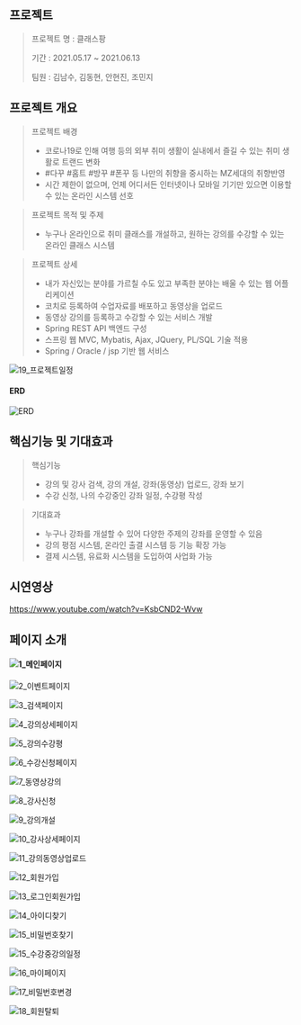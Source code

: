 ## 프로젝트

> 프로젝트 명 : 클래스팡
>
> 기간 : 2021.05.17 ~ 2021.06.13
>
> 팀원 : 김남수, 김동현, 안현진, 조민지



## 프로젝트 개요

> 프로젝트 배경
>
> - 코로나19로 인해 여행 등의 외부 취미 생활이 실내에서 즐길 수 있는 취미 생활로 트랜드 변화
> - \#다꾸 #홈트 #방꾸 #폰꾸 등 나만의 취향을 중시하는 MZ세대의 취향반영
> - 시간 제한이 없으며, 언제 어디서든 인터넷이나 모바일 기기만 있으면 이용할 수 있는 온라인 시스템 선호



> 프로젝트 목적 및 주제
>
> - 누구나 온라인으로 취미 클래스를 개설하고, 원하는 강의를 수강할 수 있는 온라인 클래스 시스템



> 프로젝트 상세
>
> - 내가 자신있는 분야를 가르칠 수도 있고 부족한 분야는 배울 수 있는 웹 어플리케이션 
> - 코치로 등록하여 수업자료를 배포하고 동영상을 업로드
> - 동영상  강의를  등록하고  수강할  수  있는  서비스  개발
> - Spring REST API 백엔드  구성
> - 스프링 웹 MVC, Mybatis, Ajax, JQuery, PL/SQL 기술  적용
> - Spring / Oracle / jsp 기반  웹 서비스



![19_프로젝트일정](C:\Users\Administrator\Desktop\클래스팡\19_프로젝트일정.JPG)



#### ERD

![ERD](./ReadmeIMG/ERD.png)



## 핵심기능 및 기대효과

> 핵심기능
>
> - 강의 및 강사 검색, 강의 개설, 강좌(동영상) 업로드, 강좌 보기  
> - 수강 신청, 나의 수강중인 강좌 일정, 수강평 작성



> 기대효과
>
> - 누구나 강좌를 개설할 수 있어 다양한 주제의 강좌를 운영할 수 있음
> - 강의 평점 시스템, 온라인 출결 시스템 등 기능 확장 가능
> - 결제 시스템, 유료화 시스템을 도입하여 사업화 가능



## 시연영상

https://www.youtube.com/watch?v=KsbCND2-Wvw



## 페이지 소개

#### ![1_메인페이지](./ReadmeIMG/1_메인페이지.JPG)



![2_이벤트페이지](./ReadmeIMG/2_이벤트페이지.JPG)



![3_검색페이지](./ReadmeIMG/3_검색페이지.JPG)

![4_강의상세페이지](./ReadmeIMG/4_강의상세페이지.JPG)

![5_강의수강평](./ReadmeIMG/5_강의수강평.JPG)

![6_수강신청페이지](./ReadmeIMG/6_수강신청페이지.JPG)

![7_동영상강의](./ReadmeIMG/7_동영상강의.JPG)

![8_강사신청](./ReadmeIMG/8_강사신청.JPG)

![9_강의개설](./ReadmeIMG/9_강의개설.JPG)

![10_강사상세페이지](./ReadmeIMG/10_강사상세페이지.JPG)

![11_강의동영상업로드](./ReadmeIMG/11_강의동영상업로드.JPG)

![12_회원가입](./ReadmeIMG/12_회원가입.JPG)

![13_로그인회원가입](./ReadmeIMG/13_로그인회원가입.JPG)

![14_아이디찾기](./ReadmeIMG/14_아이디찾기.JPG)

![15_비밀번호찾기](./ReadmeIMG/15_비밀번호찾기.JPG)

![15_수강중강의일정](./ReadmeIMG/15_수강중강의일정.JPG)

![16_마이페이지](./ReadmeIMG/16_마이페이지.JPG)

![17_비밀번호변경](./ReadmeIMG/17_비밀번호변경.JPG)

![18_회원탈퇴](./ReadmeIMG/18_회원탈퇴.JPG)



